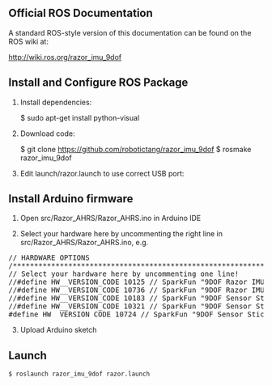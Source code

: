 Official ROS Documentation
--------------------------
A standard ROS-style version of this documentation can be found on the ROS wiki at:

http://wiki.ros.org/razor_imu_9dof

Install and Configure ROS Package
---------------------------------
1) Install dependencies:

	$ sudo apt-get install python-visual

2) Download code:

	$ git clone https://github.com/robotictang/razor_imu_9dof
	$ rosmake razor_imu_9dof

3) Edit launch/razor.launch to use correct USB port:

	<param name="device" type="string" value="/dev/ttyUSB0" />


Install Arduino firmware
-------------------------
1) Open src/Razor_AHRS/Razor_AHRS.ino in Arduino IDE

2) Select your hardware here by uncommenting the right line in src/Razor_AHRS/Razor_AHRS.ino, e.g.

<pre>
// HARDWARE OPTIONS
/*****************************************************************/
// Select your hardware here by uncommenting one line!
//#define HW__VERSION_CODE 10125 // SparkFun "9DOF Razor IMU" version "SEN-10125" (HMC5843 magnetometer)
//#define HW__VERSION_CODE 10736 // SparkFun "9DOF Razor IMU" version "SEN-10736" (HMC5883L magnetometer)
//#define HW__VERSION_CODE 10183 // SparkFun "9DOF Sensor Stick" version "SEN-10183" (HMC5843 magnetometer)
//#define HW__VERSION_CODE 10321 // SparkFun "9DOF Sensor Stick" version "SEN-10321" (HMC5843 magnetometer)
#define HW__VERSION_CODE 10724 // SparkFun "9DOF Sensor Stick" version "SEN-10724" (HMC5883L magnetometer)
</pre>

3) Upload Arduino sketch


Launch
------
	
	$ roslaunch razor_imu_9dof razor.launch

